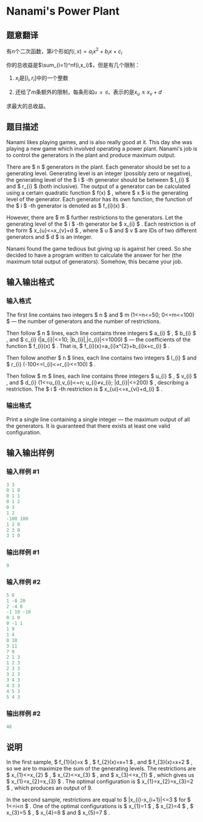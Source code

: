 # Nanami&#039;s Power Plant

## 题意翻译

有$n$个二次函数，第$i$个形如$f(i,x)=a_ix^2+b_ix+c_i$

你的总收益是$\sum_{i=1}^nf(i,x_i)$，但是有几个限制：

1. $x_i$是$[l_i,r_i]$中的一个整数

2. 还给了$m$条额外的限制，每条形如`u v d`，表示的是$x_u\leq x_v+d$

求最大的总收益。

## 题目描述

Nanami likes playing games, and is also really good at it. This day she was playing a new game which involved operating a power plant. Nanami's job is to control the generators in the plant and produce maximum output.

There are $ n $ generators in the plant. Each generator should be set to a generating level. Generating level is an integer (possibly zero or negative), the generating level of the $ i $ -th generator should be between $ l_{i} $ and $ r_{i} $ (both inclusive). The output of a generator can be calculated using a certain quadratic function $ f(x) $ , where $ x $ is the generating level of the generator. Each generator has its own function, the function of the $ i $ -th generator is denoted as $ f_{i}(x) $ .

However, there are $ m $ further restrictions to the generators. Let the generating level of the $ i $ -th generator be $ x_{i} $ . Each restriction is of the form $ x_{u}<=x_{v}+d $ , where $ u $ and $ v $ are IDs of two different generators and $ d $ is an integer.

Nanami found the game tedious but giving up is against her creed. So she decided to have a program written to calculate the answer for her (the maximum total output of generators). Somehow, this became your job.

## 输入输出格式

### 输入格式

The first line contains two integers $ n $ and $ m (1<=n<=50; 0<=m<=100) $ — the number of generators and the number of restrictions.

Then follow $ n $ lines, each line contains three integers $ a_{i} $ , $ b_{i} $ , and $ c_{i} (|a_{i}|<=10; |b_{i}|,|c_{i}|<=1000) $ — the coefficients of the function $ f_{i}(x) $ . That is, $ f_{i}(x)=a_{i}x^{2}+b_{i}x+c_{i} $ .

Then follow another $ n $ lines, each line contains two integers $ l_{i} $ and $ r_{i} (-100<=l_{i}<=r_{i}<=100) $ .

Then follow $ m $ lines, each line contains three integers $ u_{i} $ , $ v_{i} $ , and $ d_{i} (1<=u_{i},v_{i}<=n; u_{i}≠v_{i}; |d_{i}|<=200) $ , describing a restriction. The $ i $ -th restriction is $ x_{ui}<=x_{vi}+d_{i} $ .

### 输出格式

Print a single line containing a single integer — the maximum output of all the generators. It is guaranteed that there exists at least one valid configuration.

## 输入输出样例

### 输入样例 #1

```cpp
3 3
0 1 0
0 1 1
0 1 2
0 3
1 2
-100 100
1 2 0
2 3 0
3 1 0

```
### 输出样例 #1

```cpp
9

```
### 输入样例 #2

```cpp
5 8
1 -8 20
2 -4 0
-1 10 -10
0 1 0
0 -1 1
1 9
1 4
0 10
3 11
7 9
2 1 3
1 2 3
2 3 3
3 2 3
3 4 3
4 3 3
4 5 3
5 4 3

```
### 输出样例 #2

```cpp
46

```
## 说明

In the first sample, $ f_{1}(x)=x $ , $ f_{2}(x)=x+1 $ , and $ f_{3}(x)=x+2 $ , so we are to maximize the sum of the generating levels. The restrictions are $ x_{1}<=x_{2} $ , $ x_{2}<=x_{3} $ , and $ x_{3}<=x_{1} $ , which gives us $ x_{1}=x_{2}=x_{3} $ . The optimal configuration is $ x_{1}=x_{2}=x_{3}=2 $ , which produces an output of 9.

In the second sample, restrictions are equal to $ |x_{i}-x_{i+1}|<=3 $ for $ 1<=i&lt;n $ . One of the optimal configurations is $ x_{1}=1 $ , $ x_{2}=4 $ , $ x_{3}=5 $ , $ x_{4}=8 $ and $ x_{5}=7 $ .

